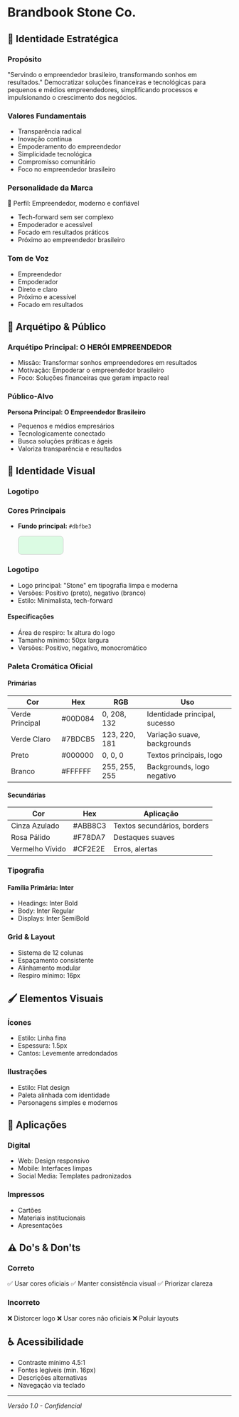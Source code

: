 # Brandbook Stone Co.

## 🌟 Identidade Estratégica

### Propósito
"Servindo o empreendedor brasileiro, transformando sonhos em resultados."
Democratizar soluções financeiras e tecnológicas para pequenos e médios empreendedores, simplificando processos e impulsionando o crescimento dos negócios.

### Valores Fundamentais
- Transparência radical
- Inovação contínua
- Empoderamento do empreendedor
- Simplicidade tecnológica
- Compromisso comunitário
- Foco no empreendedor brasileiro

### Personalidade da Marca
🔹 Perfil: Empreendedor, moderno e confiável
- Tech-forward sem ser complexo
- Empoderador e acessível
- Focado em resultados práticos
- Próximo ao empreendedor brasileiro

### Tom de Voz
- Empreendedor
- Empoderador
- Direto e claro
- Próximo e acessível
- Focado em resultados

## 🎯 Arquétipo & Público

### Arquétipo Principal: O HERÓI EMPREENDEDOR
- Missão: Transformar sonhos empreendedores em resultados
- Motivação: Empoderar o empreendedor brasileiro
- Foco: Soluções financeiras que geram impacto real

### Público-Alvo
**Persona Principal: O Empreendedor Brasileiro**
- Pequenos e médios empresários
- Tecnologicamente conectado
- Busca soluções práticas e ágeis
- Valoriza transparência e resultados

## 🌈 Identidade Visual

### Logotipo
### Cores Principais

- **Fundo principal:** `#dbfbe3`
  
  <div style="width:100px; height:40px; background:#dbfbe3; border:1px solid #ccc; border-radius:8px;"></div>

### Logotipo
- Logo principal: "Stone" em tipografia limpa e moderna
- Versões: Positivo (preto), negativo (branco)
- Estilo: Minimalista, tech-forward

#### Especificações
- Área de respiro: 1x altura do logo
- Tamanho mínimo: 50px largura
- Versões: Positivo, negativo, monocromático

### Paleta Cromática Oficial

#### Primárias
| Cor | Hex | RGB | Uso |
|-----|-----|-----|-----|
| Verde Principal | #00D084 | 0, 208, 132 | Identidade principal, sucesso |
| Verde Claro | #7BDCB5 | 123, 220, 181 | Variação suave, backgrounds |
| Preto | #000000 | 0, 0, 0 | Textos principais, logo |
| Branco | #FFFFFF | 255, 255, 255 | Backgrounds, logo negativo |

#### Secundárias
| Cor | Hex | Aplicação |
|-----|-----|-----------|
| Cinza Azulado | #ABB8C3 | Textos secundários, borders |
| Rosa Pálido | #F78DA7 | Destaques suaves |
| Vermelho Vívido | #CF2E2E | Erros, alertas |

### Tipografia

#### Família Primária: Inter
- Headings: Inter Bold
- Body: Inter Regular
- Displays: Inter SemiBold

### Grid & Layout
- Sistema de 12 colunas
- Espaçamento consistente
- Alinhamento modular
- Respiro mínimo: 16px

## 🖌️ Elementos Visuais

### Ícones
- Estilo: Linha fina
- Espessura: 1.5px
- Cantos: Levemente arredondados

### Ilustrações
- Estilo: Flat design
- Paleta alinhada com identidade
- Personagens simples e modernos

## 🚀 Aplicações

### Digital
- Web: Design responsivo
- Mobile: Interfaces limpas
- Social Media: Templates padronizados

### Impressos
- Cartões
- Materiais institucionais
- Apresentações

## ⚠️ Do's & Don'ts

### Correto
✅ Usar cores oficiais
✅ Manter consistência visual
✅ Priorizar clareza

### Incorreto
❌ Distorcer logo
❌ Usar cores não oficiais
❌ Poluir layouts

## ♿ Acessibilidade
- Contraste mínimo 4.5:1
- Fontes legíveis (min. 16px)
- Descrições alternativas
- Navegação via teclado

---

*Versão 1.0 - Confidencial*